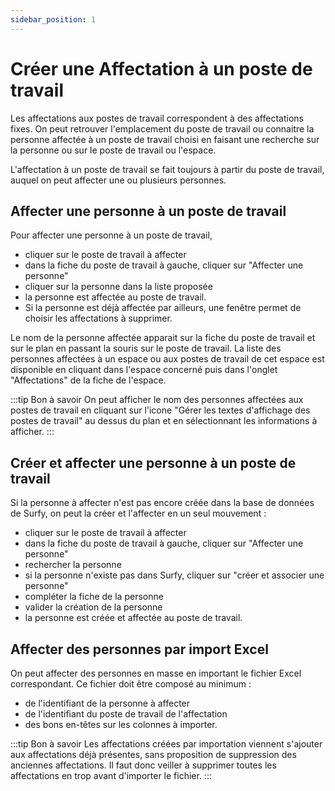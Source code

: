 ```yaml
---
sidebar_position: 1
---
```

# Créer une Affectation à un poste de travail

Les affectations aux postes de travail correspondent à des affectations fixes. On peut retrouver l'emplacement du poste de travail ou connaitre la personne affectée à un poste de travail choisi en faisant une recherche sur la personne ou sur le poste de travail ou l'espace.

L'affectation à un poste de travail se fait toujours à partir du poste de travail, auquel on peut affecter une ou plusieurs personnes.

## Affecter une personne à un poste de travail

Pour affecter une personne à un poste de travail,

-   cliquer sur le poste de travail à affecter
-   dans la fiche du poste de travail à gauche, cliquer sur "Affecter une personne"
-   cliquer sur la personne dans la liste proposée
-   la personne est affectée au poste de travail.
-   Si la personne est déjà affectée par ailleurs, une fenêtre permet de choisir les affectations à supprimer.

Le nom de la personne affectée apparait sur la fiche du poste de travail et sur le plan en passant la souris sur le poste de travail. La liste des personnes affectées à un espace ou aux postes de travail de cet espace est disponible en cliquant dans l'espace concerné puis dans l'onglet "Affectations" de la fiche de l'espace.


:::tip Bon à savoir
On peut afficher le nom des personnes affectées aux postes de travail en cliquant sur l'icone "Gérer les textes d'affichage des postes de travail" au dessus du plan et en sélectionnant les informations à afficher.
:::


## Créer et affecter une personne à un poste de travail

Si la personne à affecter n'est pas encore créée dans la base de données de Surfy, on peut la créer et l'affecter en un seul mouvement :

-   cliquer sur le poste de travail à affecter
-   dans la fiche du poste de travail à gauche, cliquer sur "Affecter une personne"
-   rechercher la personne
-   si la personne n'existe pas dans Surfy, cliquer sur "créer et associer une personne"
-   compléter la fiche de la personne
-   valider la création de la personne
-   la personne est créée et affectée au poste de travail.


## Affecter des personnes par import Excel

On peut affecter des personnes en masse en important le fichier Excel correspondant.
Ce fichier doit être composé au minimum :
-   de l'identifiant de la personne à affecter
-   de l'identifiant du poste de travail de l'affectation
-   des bons en-têtes sur les colonnes à importer.

:::tip Bon à savoir
Les affectations créées par importation viennent s'ajouter aux affectations déjà présentes, sans proposition de suppression des anciennes affectations.
 Il faut donc veiller à supprimer toutes les affectations en trop avant d'importer le fichier.
 :::
